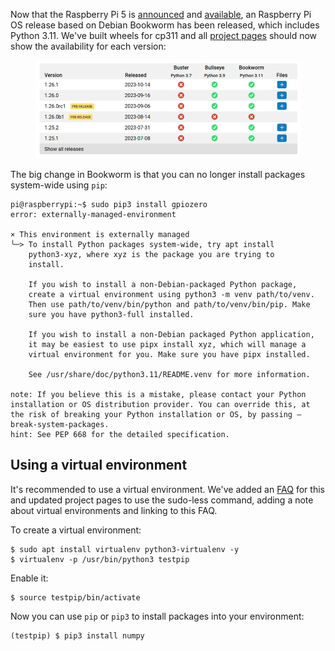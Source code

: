 Now that the Raspberry Pi 5 is
[announced](https://www.raspberrypi.com/news/introducing-raspberry-pi-5/) and
[available](https://www.raspberrypi.com/news/raspberry-pi-5-available-now/), an Raspberry Pi OS
release based on Debian Bookworm has been released, which includes Python 3.11. We've built wheels
for cp311 and all [project pages](https://www.piwheels.org/packages.html) should now show the
availability for each version:

<figure class="block-image">
<img src="images/Screenshot-from-2023-11-01-10-28-40.png" />
</figure>

The big change in Bookworm is that you can no longer install packages system-wide using `pip`:

```
pi@raspberrypi:~$ sudo pip3 install gpiozero
error: externally-managed-environment

× This environment is externally managed
╰─> To install Python packages system-wide, try apt install
    python3-xyz, where xyz is the package you are trying to
    install.
    
    If you wish to install a non-Debian-packaged Python package,
    create a virtual environment using python3 -m venv path/to/venv.
    Then use path/to/venv/bin/python and path/to/venv/bin/pip. Make
    sure you have python3-full installed.
    
    If you wish to install a non-Debian packaged Python application,
    it may be easiest to use pipx install xyz, which will manage a
    virtual environment for you. Make sure you have pipx installed.
    
    See /usr/share/doc/python3.11/README.venv for more information.

note: If you believe this is a mistake, please contact your Python installation or OS distribution provider. You can override this, at the risk of breaking your Python installation or OS, by passing —break-system-packages.
hint: See PEP 668 for the detailed specification.
```

## Using a virtual environment

It's recommended to use a virtual environment. We've added an
[FAQ](https://www.piwheels.org/faq.html#venv) for this and updated project pages to use the
sudo-less command, adding a note about virtual environments and linking to this FAQ.

To create a virtual environment:

```
$ sudo apt install virtualenv python3-virtualenv -y
$ virtualenv -p /usr/bin/python3 testpip
```

Enable it:

```
$ source testpip/bin/activate
```

Now you can use `pip` or `pip3` to install packages into your environment:

```
(testpip) $ pip3 install numpy
```
